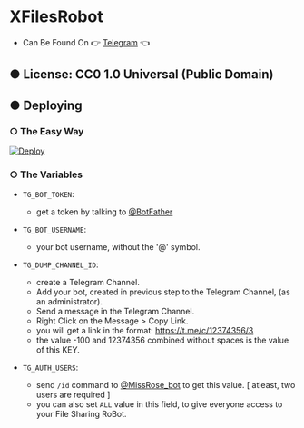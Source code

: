 # XFilesRobot

- Can Be Found On 👉 [Telegram](https://telegram.dog/XFiIesRobot) 👈


## ● License: CC0 1.0 Universal (Public Domain)


## ● Deploying

### ○ The Easy Way
[![Deploy](https://www.herokucdn.com/deploy/button.svg)](https://heroku.com/deploy)

### ○ The Variables

- `TG_BOT_TOKEN`: 
  - get a token by talking to [@BotFather](https://telegram.dog/BotFather)

- `TG_BOT_USERNAME`:
  - your bot username, without the '@' symbol.

- `TG_DUMP_CHANNEL_ID`:
  - create a Telegram Channel.
  - Add your bot, created in previous step to the Telegram Channel, (as an administrator).
  - Send a message in the Telegram Channel.
  - Right Click on the Message > Copy Link.
  - you will get a link in the format: https://t.me/c/12374356/3
  - the value -100 and 12374356 combined without spaces is the value of this KEY.

- `TG_AUTH_USERS`:
  - send `/id` command to [@MissRose_bot](https://telegram.dog/MissRose_bot) to get this value. [ atleast, two users are required ]
  - you can also set `ALL` value in this field, to give everyone access to your File Sharing RoBot.

